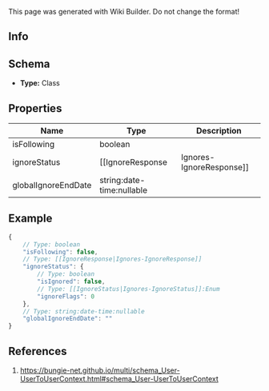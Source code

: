 <span class="wiki-builder">This page was generated with Wiki Builder. Do not change the format!</span>

## Info

## Schema
* **Type:** Class

## Properties
Name | Type | Description
---- | ---- | -----------
isFollowing | boolean | 
ignoreStatus | [[IgnoreResponse|Ignores-IgnoreResponse]] | 
globalIgnoreEndDate | string:date-time:nullable | 

## Example
```javascript
{
    // Type: boolean
    "isFollowing": false,
    // Type: [[IgnoreResponse|Ignores-IgnoreResponse]]
    "ignoreStatus": {
        // Type: boolean
        "isIgnored": false,
        // Type: [[IgnoreStatus|Ignores-IgnoreStatus]]:Enum
        "ignoreFlags": 0
    },
    // Type: string:date-time:nullable
    "globalIgnoreEndDate": ""
}

```

## References
1. https://bungie-net.github.io/multi/schema_User-UserToUserContext.html#schema_User-UserToUserContext
